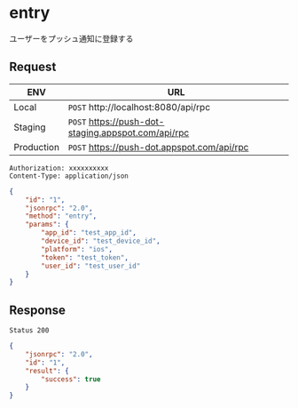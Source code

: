 # entry

ユーザーをプッシュ通知に登録する

## Request

|ENV|URL|
|---|---|
|Local|`POST` http://localhost:8080/api/rpc|
|Staging|`POST` https://push-dot-staging.appspot.com/api/rpc|
|Production|`POST` https://push-dot.appspot.com/api/rpc|

```
Authorization: xxxxxxxxxx
Content-Type: application/json
```
```json
{
    "id": "1",
    "jsonrpc": "2.0",
    "method": "entry",
    "params": {
        "app_id": "test_app_id",
        "device_id": "test_device_id",
        "platform": "ios",
        "token": "test_token",
        "user_id": "test_user_id"
    }
}
```

## Response

```
Status 200
```
```json
{
    "jsonrpc": "2.0",
    "id": "1",
    "result": {
        "success": true
    }
}
```

